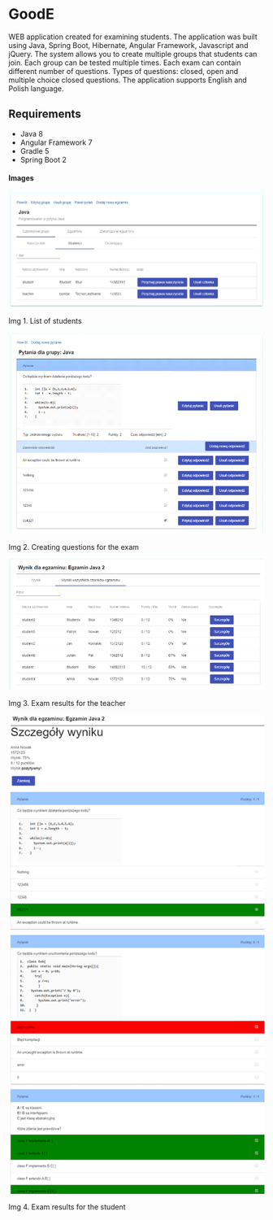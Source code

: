 # GoodE

WEB application created for examining students. The application was built using Java, Spring Boot, Hibernate, Angular Framework, Javascript and jQuery. The system allows you to create multiple groups that students can join. Each group can be tested multiple times. Each exam can contain different number of questions. Types of questions: closed, open and multiple choice closed questions. The application supports English and Polish language.

## Requirements

 - Java 8
 - Angular Framework 7
 - Gradle 5
 - Spring Boot 2
 
 #### Images
<p align="center">

 ![image](./img/students.png "students")
 
Img 1. List of students
</p>
<p align="center">

 ![image](./img/creating_question.png "creating_question")
 
Img 2. Creating questions for the exam
</p>
<p align="center">

 ![image](./img/exam_results.png "exam_results")
 
Img 3. Exam results for the teacher
</p>
<p align="center">

 ![image](./img/exam_results_for_student.png "exam_results_for_student")
 
Img 4. Exam results for the student
</p>